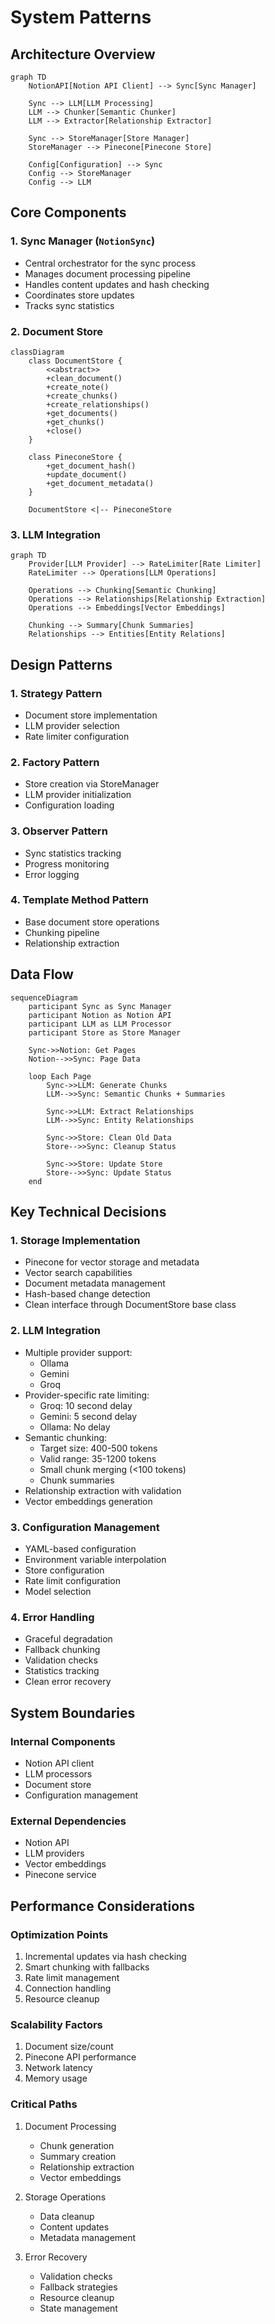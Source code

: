 # System Patterns

## Architecture Overview

```mermaid
graph TD
    NotionAPI[Notion API Client] --> Sync[Sync Manager]
    
    Sync --> LLM[LLM Processing]
    LLM --> Chunker[Semantic Chunker]
    LLM --> Extractor[Relationship Extractor]
    
    Sync --> StoreManager[Store Manager]
    StoreManager --> Pinecone[Pinecone Store]
    
    Config[Configuration] --> Sync
    Config --> StoreManager
    Config --> LLM
```

## Core Components

### 1. Sync Manager (`NotionSync`)
- Central orchestrator for the sync process
- Manages document processing pipeline
- Handles content updates and hash checking
- Coordinates store updates
- Tracks sync statistics

### 2. Document Store
```mermaid
classDiagram
    class DocumentStore {
        <<abstract>>
        +clean_document()
        +create_note()
        +create_chunks()
        +create_relationships()
        +get_documents()
        +get_chunks()
        +close()
    }
    
    class PineconeStore {
        +get_document_hash()
        +update_document()
        +get_document_metadata()
    }
    
    DocumentStore <|-- PineconeStore
```

### 3. LLM Integration
```mermaid
graph TD
    Provider[LLM Provider] --> RateLimiter[Rate Limiter]
    RateLimiter --> Operations[LLM Operations]
    
    Operations --> Chunking[Semantic Chunking]
    Operations --> Relationships[Relationship Extraction]
    Operations --> Embeddings[Vector Embeddings]
    
    Chunking --> Summary[Chunk Summaries]
    Relationships --> Entities[Entity Relations]
```

## Design Patterns

### 1. Strategy Pattern
- Document store implementation
- LLM provider selection
- Rate limiter configuration

### 2. Factory Pattern
- Store creation via StoreManager
- LLM provider initialization
- Configuration loading

### 3. Observer Pattern
- Sync statistics tracking
- Progress monitoring
- Error logging

### 4. Template Method Pattern
- Base document store operations
- Chunking pipeline
- Relationship extraction

## Data Flow

```mermaid
sequenceDiagram
    participant Sync as Sync Manager
    participant Notion as Notion API
    participant LLM as LLM Processor
    participant Store as Store Manager
    
    Sync->>Notion: Get Pages
    Notion-->>Sync: Page Data
    
    loop Each Page
        Sync->>LLM: Generate Chunks
        LLM-->>Sync: Semantic Chunks + Summaries
        
        Sync->>LLM: Extract Relationships
        LLM-->>Sync: Entity Relationships
        
        Sync->>Store: Clean Old Data
        Store-->>Sync: Cleanup Status
        
        Sync->>Store: Update Store
        Store-->>Sync: Update Status
    end
```

## Key Technical Decisions

### 1. Storage Implementation
- Pinecone for vector storage and metadata
- Vector search capabilities
- Document metadata management
- Hash-based change detection
- Clean interface through DocumentStore base class

### 2. LLM Integration
- Multiple provider support:
  - Ollama
  - Gemini
  - Groq
- Provider-specific rate limiting:
  - Groq: 10 second delay
  - Gemini: 5 second delay
  - Ollama: No delay
- Semantic chunking:
  - Target size: 400-500 tokens
  - Valid range: 35-1200 tokens
  - Small chunk merging (<100 tokens)
  - Chunk summaries
- Relationship extraction with validation
- Vector embeddings generation

### 3. Configuration Management
- YAML-based configuration
- Environment variable interpolation
- Store configuration
- Rate limit configuration
- Model selection

### 4. Error Handling
- Graceful degradation
- Fallback chunking
- Validation checks
- Statistics tracking
- Clean error recovery

## System Boundaries

### Internal Components
- Notion API client
- LLM processors
- Document store
- Configuration management

### External Dependencies
- Notion API
- LLM providers
- Vector embeddings
- Pinecone service

## Performance Considerations

### Optimization Points
1. Incremental updates via hash checking
2. Smart chunking with fallbacks
3. Rate limit management
4. Connection handling
5. Resource cleanup

### Scalability Factors
1. Document size/count
2. Pinecone API performance
3. Network latency
4. Memory usage

### Critical Paths
1. Document Processing
   - Chunk generation
   - Summary creation
   - Relationship extraction
   - Vector embeddings

2. Storage Operations
   - Data cleanup
   - Content updates
   - Metadata management

3. Error Recovery
   - Validation checks
   - Fallback strategies
   - Resource cleanup
   - State management
